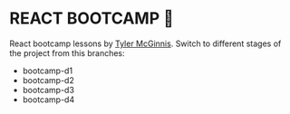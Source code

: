 # REACT BOOTCAMP :beginner:

React bootcamp lessons by [Tyler McGinnis](https://github.com/tylermcginnis). Switch to different stages of the project from this branches:  
- bootcamp-d1  
- bootcamp-d2
- bootcamp-d3
- bootcamp-d4
